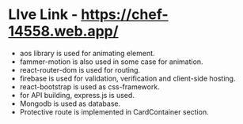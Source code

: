 # LIve Link - https://chef-14558.web.app/

- aos library is used for animating element.
- fammer-motion is also used in some case for animation.
- react-router-dom is used for routing. 
- firebase is used for validation, verification and  client-side hosting.
- react-bootstrap is  used as css-framework.
- for API building, express.js is used.
- Mongodb is used as database.
- Protective route is implemented in CardContainer section. 
